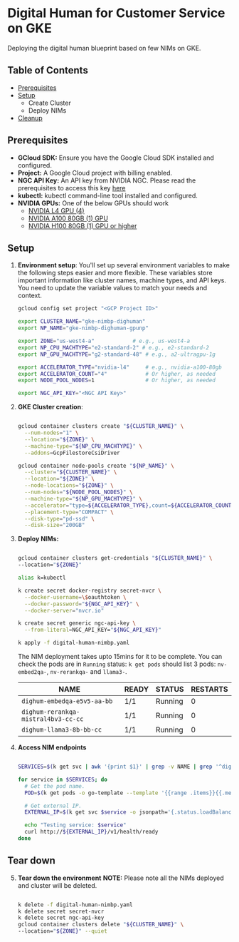 # Digital Human for Customer Service on GKE

Deploying the digital human blueprint based on few NIMs on GKE.

## Table of Contents

- [Prerequisites](#prerequisites)
- [Setup](#setup)
  - Create Cluster
  - Deploy NIMs
- [Cleanup](#tear-down)

## Prerequisites

- **GCloud SDK:** Ensure you have the Google Cloud SDK installed and configured.
- **Project:**  A Google Cloud project with billing enabled.
- **NGC API Key:** An API key from NVIDIA NGC. Please read the prerequisites to access this key [here](https://github.com/NVIDIA-AI-Blueprints/digital-human/blob/main/README.md#prerequisites)
- **kubectl:**  kubectl command-line tool installed and configured.
- **NVIDIA GPUs:** One of the below GPUs should work
  - [NVIDIA L4 GPU (4)](https://cloud.google.com/compute/docs/gpus#l4-gpus)
  - [NVIDIA A100 80GB (1) GPU](https://cloud.google.com/compute/docs/gpus#a100-gpus)
  - [NVIDIA H100 80GB (1) GPU or higher](https://cloud.google.com/compute/docs/gpus#a3-series)

## Setup

1. **Environment setup**: You'll set up several environment variables to make the following steps easier and more flexible. These variables store important information like cluster names, machine types, and API keys. You need to update the variable values to match your needs and context.

    ```bash
    gcloud config set project "<GCP Project ID>"

    export CLUSTER_NAME="gke-nimbp-dighuman"
    export NP_NAME="gke-nimbp-dighuman-gpunp"

    export ZONE="us-west4-a"            # e.g., us-west4-a
    export NP_CPU_MACHTYPE="e2-standard-2" # e.g., e2-standard-2
    export NP_GPU_MACHTYPE="g2-standard-48" # e.g., a2-ultragpu-1g

    export ACCELERATOR_TYPE="nvidia-l4"     # e.g., nvidia-a100-80gb
    export ACCELERATOR_COUNT="4"            # Or higher, as needed
    export NODE_POOL_NODES=1                # Or higher, as needed

    export NGC_API_KEY="<NGC API Key>"

    ```

2. **GKE Cluster creation**:

    ```bash

    gcloud container clusters create "${CLUSTER_NAME}" \
      --num-nodes="1" \
      --location="${ZONE}" \
      --machine-type="${NP_CPU_MACHTYPE}" \
      --addons=GcpFilestoreCsiDriver

    gcloud container node-pools create "${NP_NAME}" \
      --cluster="${CLUSTER_NAME}" \
      --location="${ZONE}" \
      --node-locations="${ZONE}" \
      --num-nodes="${NODE_POOL_NODES}" \
      --machine-type="${NP_GPU_MACHTYPE}" \
      --accelerator="type=${ACCELERATOR_TYPE},count=${ACCELERATOR_COUNT},gpu-driver-version=LATEST" \
      --placement-type="COMPACT" \
      --disk-type="pd-ssd" \
      --disk-size="200GB"

    ```

3. **Deploy NIMs:**

    ```bash

    gcloud container clusters get-credentials "${CLUSTER_NAME}" \
    --location="${ZONE}"

    alias k=kubectl

    k create secret docker-registry secret-nvcr \
      --docker-username=\$oauthtoken \
      --docker-password="${NGC_API_KEY}" \
      --docker-server="nvcr.io"

    k create secret generic ngc-api-key \
      --from-literal=NGC_API_KEY="${NGC_API_KEY}"

    k apply -f digital-human-nimbp.yaml

    ```

    The NIM deployment takes upto 15mins for it to be complete. You can check the pods are in `Running` status: `k get pods` should list 3 pods: `nv-embed2qa-`, `nv-rerankqa-` and `llama3-`.

    | NAME | READY | STATUS | RESTARTS |
    |---|---|---|---|
    |`dighum-embedqa-e5v5-aa-bb` | 1/1 | Running | 0 |
    |`dighum-rerankqa-mistral4bv3-cc-cc` | 1/1 | Running | 0 |
    |`dighum-llama3-8b-bb-cc` | 1/1 | Running | 0 |

4. **Access NIM endpoints**

    ```bash

    SERVICES=$(k get svc | awk '{print $1}' | grep -v NAME | grep '^dighum')

    for service in $SERVICES; do
      # Get the pod name.
      POD=$(k get pods -o go-template --template '{{range .items}}{{.metadata.name}}{{"\n"}}{{end}}' | grep $(echo $service | sed 's/-lb//'))

      # Get external IP.
      EXTERNAL_IP=$(k get svc $service -o jsonpath='{.status.loadBalancer.ingress[0].ip}')

      echo "Testing service: $service"
      curl http://${EXTERNAL_IP}/v1/health/ready
    done

    ```

## Tear down

5. **Tear down the environment**
    **NOTE:** Please note all the NIMs deployed and cluster will be deleted.

    ```bash

    k delete -f digital-human-nimbp.yaml
    k delete secret secret-nvcr
    k delete secret ngc-api-key
    gcloud container clusters delete "${CLUSTER_NAME}" \
    --location="${ZONE}" --quiet

    ```

